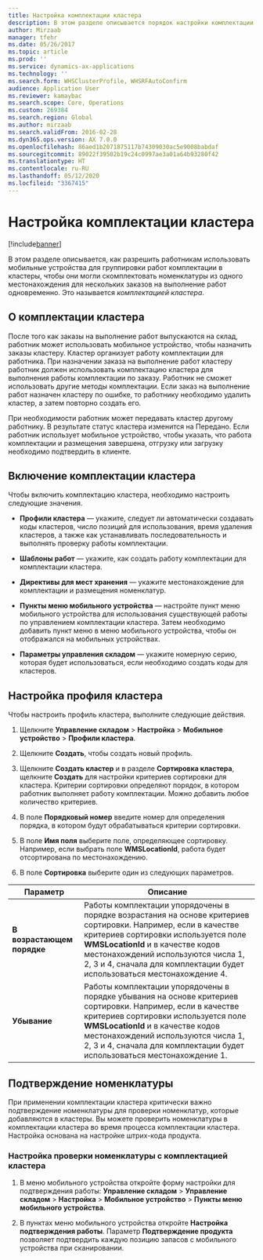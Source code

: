```yaml
---
title: Настройка комплектации кластера
description: В этом разделе описывается порядок настройки комплектации кластера и способ применения подтверждения номенклатуры с комплектацией кластера.
author: Mirzaab
manager: tfehr
ms.date: 05/26/2017
ms.topic: article
ms.prod: ''
ms.service: dynamics-ax-applications
ms.technology: ''
ms.search.form: WHSClusterProfile, WHSRFAutoConfirm
audience: Application User
ms.reviewer: kamaybac
ms.search.scope: Core, Operations
ms.custom: 269384
ms.search.region: Global
ms.author: mirzaab
ms.search.validFrom: 2016-02-28
ms.dyn365.ops.version: AX 7.0.0
ms.openlocfilehash: 86aed1b2071875117b74309030ac5e9008babdaf
ms.sourcegitcommit: 89022f39502b19c24c0997ae3a01a64b93280f42
ms.translationtype: HT
ms.contentlocale: ru-RU
ms.lasthandoff: 05/12/2020
ms.locfileid: "3367415"
---
```

# <a name="set-up-cluster-picking"></a>Настройка комплектации кластера

[!include[banner](../includes/banner.md)]

В этом разделе описывается, как разрешить работникам использовать мобильные устройства для группировки работ комплектации в кластеры, чтобы они могли скомплектовать номенклатуры из одного местонахождения для нескольких заказов на выполнение работ одновременно. Это называется *комплектацией кластера*.

## <a name="about-cluster-picking"></a>О комплектации кластера

После того как заказы на выполнение работ выпускаются на склад, работник может использовать мобильное устройство, чтобы назначить заказы кластеру. Кластер организует работу комплектации для работника. При назначении заказа на выполнение работ кластеру работник должен использовать комплектацию кластера для выполнения работы комплектации по заказу. Работник не сможет использовать другие методы комплектации. Если заказ на выполнение работ назначен кластеру по ошибке, то работнику необходимо удалить кластер, а затем повторно создать его.

При необходимости работник может передавать кластер другому работнику. В результате статус кластера изменится на Передано. Если работник использует мобильное устройство, чтобы указать, что работа комплектации и размещения завершена, отгрузку или загрузку необходимо подтвердить в клиенте.

## <a name="enable-cluster-picking"></a>Включение комплектации кластера

Чтобы включить комплектацию кластера, необходимо настроить следующие значения.

- **Профили кластера** — укажите, следует ли автоматически создавать коды кластеров, число позиций для использования, время удаления кластеров, а также как устанавливать последовательность и выполнять проверку работы комплектации.

- **Шаблоны работ** — укажите, как создать работу комплектации для комплектации кластера.

- **Директивы для мест хранения** — укажите местонахождение для комплектации и размещения номенклатур.

- **Пункты меню мобильного устройства** — настройте пункт меню мобильного устройства для использования существующей работы по управлением комплектации кластера. Затем необходимо добавить пункт меню в меню мобильного устройства, чтобы он отображался на мобильных устройствах.

- **Параметры управления складом** — укажите номерную серию, которая будет использоваться, если необходимо создать коды для кластеров.

## <a name="set-up-a-cluster-profile"></a>Настройка профиля кластера

Чтобы настроить профиль кластера, выполните следующие действия.

1. Щелкните **Управление складом** \> **Настройка** \> **Мобильное устройство** \> **Профили кластера**.

1. Щелкните **Создать**, чтобы создать новый профиль.

1. Щелкните **Создать кластер** и в разделе **Сортировка кластера**, щелкните **Создать** для настройки критериев сортировки для кластера. Критерии сортировки определяют порядок, в котором работник выполняет работу комплектации. Можно добавить любое количество критериев.

1. В поле **Порядковый номер** введите номер для определения порядка, в котором будут обрабатываться критерии сортировки.

1. В поле **Имя поля** выберите поле, определяющее сортировку. Например, если выбрать поле **WMSLocationId**, работа будет отсортирована по местонахождению.

1. В поле **Сортировка** выберите один из следующих параметров.

| **Параметр**     | **Описание**                                                                                                                                                                                                                    |
|----------------|------------------------------------------------------------------------------------------------------------------------------------------------------------------------------------------------------------------------------------|
| **В возрастающем порядке**  | Работы комплектации упорядочены в порядке возрастания на основе критериев сортировки. Например, если в качестве критериев сортировки используется поле **WMSLocationId** и в качестве кодов местонахождений используются числа 1, 2, 3 и 4, сначала для комплектации будет использоваться местонахождение 4. |
| **Убывание** | Работы комплектации упорядочены в порядке убывания на основе критериев сортировки. Например, если в качестве критериев сортировки используется поле **WMSLocationId** и в качестве кодов местонахождений используются числа 1, 2, 3 и 4, сначала для комплектации будет использоваться местонахождение 1. |

## <a name="item-confirmation"></a>Подтверждение номенклатуры

При применении комплектации кластера критически важно подтверждение номенклатуры для проверки номенклатур, которые добавляются в кластеры. Вы можете проверить номенклатуры в комплектации кластера во время процесса комплектации кластера. Настройка основана на настройке штрих-кода продукта.

### <a name="set-up-item-verification-with-cluster-picking"></a>Настройка проверки номенклатуры с комплектацией кластера

1. В меню мобильного устройства откройте форму настройки для подтверждения работы: **Управление складом** \> **Управление складом** \> **Настройка** \> **Мобильное устройство** \> **Пункты меню мобильного устройства**.

1. В пунктах меню мобильного устройства откройте **Настройка подтверждения работы**. Параметр **Подтверждение продукта** позволяет подтвердить каждую позицию запасов с мобильного устройства при сканировании.
